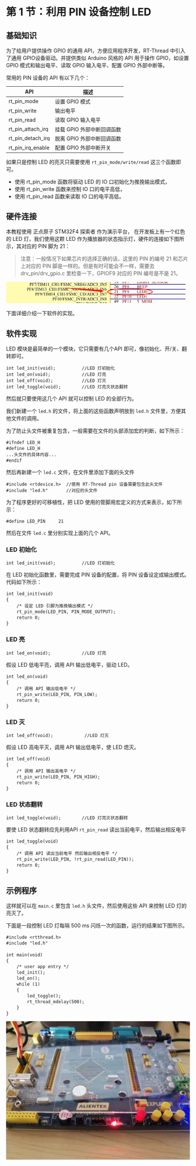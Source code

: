 # 第 1 节：利用 PIN 设备控制 LED

## 基础知识

为了给用户提供操作 GPIO 的通用 API，方便应用程序开发，RT-Thread 中引入了通用 GPIO设备驱动。并提供类似 Arduino 风格的 API 用于操作 GPIO，如设置 GPIO 模式和输出电平、读取 GPIO 输入电平、配置 GPIO 外部中断等。

常用的 PIN 设备的 API 有以下几个：

| API               | 描述                       |
| ----------------- | -------------------------- |
| rt_pin_mode       | 设置 GPIO 模式             |
| rt_pin_write      | 输出电平                   |
| rt_pin_read       | 读取 GPIO 输入电平         |
| rt_pin_attach_irq | 挂载 GPIO 外部中断回调函数 |
| rt_pin_detach_irq | 脱离 GPIO 外部中断回调函数 |
| rt_pin_irq_enable | 配置 GPIO 外部中断开关     |

如果只是控制 LED 的亮灭只需要使用 `rt_pin_mode/write/read` 这三个函数即可。

- 使用 rt_pin_mode 函数将驱动 LED 的 IO 口初始化为推挽输出模式，
- 使用 rt_pin_write 函数来控制 IO 口的电平高低，
- 使用 rt_pin_read 函数来读取 IO 口的电平高低。

## 硬件连接

本教程使用 正点原子 STM32F4 探索者 作为演示平台， 在开发板上有一个红色的 LED 灯，我们使用这颗 LED 作为播放器的状态指示灯，硬件的连接如下图所示，其对应的 PIN 脚为 21：

> 注意：一般情况下如果芯片的选择正确的话，这里的 PIN 的编号 21 和芯片上对应的 PIN 脚是一样的。但是有时可能会不一样，需要去 drv_pin/drv_gpio.c 里检查一下，GPIOF9 对应的 PIN 编号是不是 21。

![硬件连接](figures/hw_led.png)

下面详细介绍一下软件的实现。

## 软件实现

LED 模块是最简单的一个模块，它只需要有几个API 即可，像初始化、开/关、翻转即可。

```{.c}
int led_init(void);          //LED 灯初始化
int led_on(void);            //LED 灯亮
int led_off(void);           //LED 灯灭
int led_toggle(void);        //LED 灯亮灭状态翻转
```

然后就只要使用这几个 API 就可以控制 LED 的全部行为。

我们新建一个 `led.h` 的文件，将上面的这些函数声明放到  `led.h` 文件里，方便其他文件的调用。

为了防止头文件被重复包含，一般需要在文件的头部添加宏的判断，如下所示：

```
#ifndef LED_H
#define LED_H
...头文件的具体内容...
#endif
```

然后再新建一个 `led.c` 文件，在文件里添加下面的头文件

```
#include <rtdevice.h>  //使用 RT-Thread pin 设备需要包含此头文件
#include "led.h"       //对应的头文件
```

为了程序更好的可移植性，把 LED 使用的管脚用宏定义的方式来表示，如下所示：

```
#define LED_PIN     21
```

然后在文件 `led.c` 里分别实现上面的几个 API。

### LED 初始化

```{.c}
int led_init(void);          //LED 灯初始化
```

在 LED 初始化函数里，需要完成 PIN 设备的配置，将 PIN 设备设定成输出模式。代码如下所示：

```{.c}
int led_init(void)
{
    /* 设定 LED 引脚为推挽输出模式 */
    rt_pin_mode(LED_PIN, PIN_MODE_OUTPUT);
    return 0;
}
```

### LED 亮

```{.c}
int led_on(void);            //LED 灯亮
```

假设 LED 低电平亮，调用 API 输出低电平，驱动 LED。

```{.c}
int led_on(void)
{
    /* 调用 API 输出低电平 */
    rt_pin_write(LED_PIN, PIN_LOW);
    return 0;
}
```

### LED 灭

```{.c}
int led_off(void);            //LED 灯灭
```

假设 LED 高电平灭，调用 API 输出低电平，使 LED 熄灭。

```{.c}
int led_off(void)
{
    /* 调用 API 输出高电平 */
    rt_pin_write(LED_PIN, PIN_HIGH);
    return 0;
}
```

### LED 状态翻转

```{.c}
int led_toggle(void);        //LED 灯亮灭状态翻转
```

要使 LED 状态翻转应先利用API  `rt_pin_read` 读出当前电平，然后输出相反电平 

```{.c}
int led_toggle(void)
{
    /* 调用 API 读出当前电平 然后输出相反电平 */
    rt_pin_write(LED_PIN, !rt_pin_read(LED_PIN));
    return 0;
}
```

## 示例程序

这样就可以在 `main.c` 里包含 `led.h` 头文件，然后使用这些 API 来控制 LED 灯的亮灭了。

下面是一段控制 LED 灯每隔 500 ms 闪烁一次的函数，运行的结果如下图所示。

```{.c}
#include <rtthread.h>
#include "led.h"

int main(void)
{
    /* user app entry */
    led_init();
    led_on();
    while (1)
    {
        led_toggle();
        rt_thread_mdelay(500);
    }
}
```

![运行结果](figures/led_run.jpg)